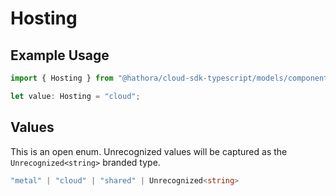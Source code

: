 # Hosting

## Example Usage

```typescript
import { Hosting } from "@hathora/cloud-sdk-typescript/models/components";

let value: Hosting = "cloud";
```

## Values

This is an open enum. Unrecognized values will be captured as the `Unrecognized<string>` branded type.

```typescript
"metal" | "cloud" | "shared" | Unrecognized<string>
```
